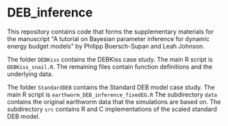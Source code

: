 # DEB_inference

This repository contains code that forms the supplementary materials for the manuscript "A tutorial on Bayesian parameter inference for dynamic energy budget models" by Philipp Boersch-Supan and Leah Johnson.

The folder `DEBKiss` contains the DEBKiss case study. The main R script is `DEBKiss_snail.R`. The remaining files contain function definitions and the underlying data.

The folder `StandardDEB` contains the Standard DEB model case study. The main R script is  `earthworm_DEB_inference_fixedEG.R` The subdirectory `data` contains the original earthworm data that the simulations are based on. The subdirectory `src` contains R and C implementations of the scaled standard DEB model.
